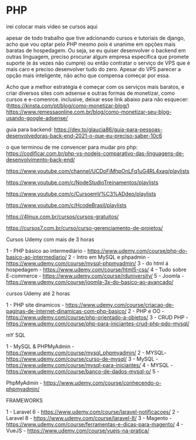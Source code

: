 # PHP

irei colocar mais video se cursos aqui

apesar de todo trabalho que tive adcionando cursos e tutoriais de django, acho que vou optar pelo PHP mesmo
pois é unanime em opções mais baratas de hospedagem. Ou seja, se eu quiser desenvolver o backend em outras 
linguagem, preciso procurar algum empresa especifica que promete suporte (e ás vezes não cumpre) ou então
contratar o serviço de VPS que é mais caro e preciso desenvolver tudo do zero. Apesar do VPS parecer a opção
mais inteligente, não acho que compensa começar por essa.

Acho que a melhor estratégia é começar com os serviços mais baratos, e criar diversos sites com adsense e 
outras formas de monetizar, como cursos e e-comenrce. inclusive, deixar esse link abaixo para não esquecer:
(https://kinsta.com/pt/blog/como-monetizar-blog/)
https://www.remessaonline.com.br/blog/como-monetizar-seu-blog-usando-google-adsense/

guia para backend: https://dev.to/glaucia86/guia-para-pessoas-desenvolvedoras-back-end-2021-o-que-eu-preciso-saber-10c6

o que terminou de me convencer para mudar pro php: https://codificar.com.br/php-vs-nodejs-comparativo-das-linguagens-de-desenvolvimento-back-end/

https://www.youtube.com/channel/UCDoFiMhpOnLFq1uG4RL4xag/playlists

https://www.youtube.com/c/NodeStudioTreinamentos/playlists

https://www.youtube.com/c/CursoemV%C3%ADdeo/playlists

https://www.youtube.com/c/HcodeBrasil/playlists

https://4linux.com.br/cursos/cursos-gratuitos/

https://cursos7.com.br/curso/curso-gerenciamento-de-projetos/


Cursos Udemy com mais de 3 horas

1 - PHP básico ao intermediário - https://www.udemy.com/course/php-do-basico-ao-intermediario/
2 - Intro em MySQL e phpadmin - https://www.udemy.com/course/mysql-phpmyadmin/
3 - do html á hospedagem - https://www.udemy.com/course/html5-css/
4 - Tudo sobre E-commerce - https://www.udemy.com/course/rduniversity/
5 - Joomla - https://www.udemy.com/course/joomla-3x-do-basico-ao-avancado/

cursos Udemy até 2 horas

1 - PHP site dinamicos - https://www.udemy.com/course/criacao-de-paginas-de-internet-dinamicas-com-php-basico/
2 - PHP e OO - https://www.udemy.com/course/php-orientado-a-objetos/
3 - CRUD PHP - https://www.udemy.com/course/php-para-iniciantes-crud-php-pdo-mysql/

mY SQL

1 - MySQL & PHPMyAdmin - https://www.udemy.com/course/mysql_phpmyadmin/
2 - MYSQL- https://www.udemy.com/course/curso-de-mysql/
3 - MySQL - https://www.udemy.com/course/mysql-para-iniciantes/
4 - MYSQL - https://www.udemy.com/course/banco-de-dados-mysql-o/
5 - 

PhpMyAdmin - https://www.udemy.com/course/conhecendo-o-phpmyadmin/

FRAMEWORKS

1 - Laravel 6 - https://www.udemy.com/course/laravel-notificacoes/
2 - Laravel 8 - https://www.udemy.com/course/laravel-8/
3 - Magento - https://www.udemy.com/course/ferramentas-e-dicas-para-magento/
4 - VueJS - https://www.udemy.com/course/vuejs-na-pratica/
